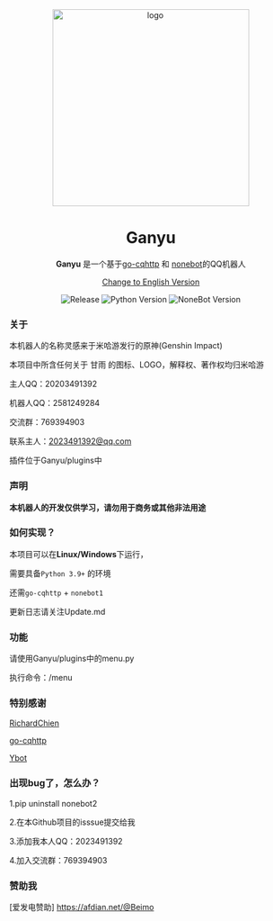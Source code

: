 <div align="center">
<img width="350" src="https://avatars.githubusercontent.com/u/66893970?s=400&u=91f7624017521f1c14401a05bb23f93792731447&v=4" alt="logo">

 
# Ganyu
 
 **Ganyu** 是一个基于[go-cqhttp](https://github.com/Mrs4s/go-cqhttp) 和 [nonebot](https://github.com/nonebot/nonebot)的QQ机器人
 
[Change to English Version](https:/github.com/Ganyu2007/nonebot-Ganyu/English_README.md)

![Release](https://img.shields.io/badge/Release-v0.0.1-red.svg)
![Python Version](https://img.shields.io/badge/Python-3.9+-yellow.svg)
![NoneBot Version](https://img.shields.io/badge/nonebot-nonebot1-blue.svg)

</div>


### 关于
本机器人的名称灵感来于米哈游发行的原神(Genshin Impact)

本项目中所含任何关于 甘雨 的图标、LOGO，解释权、著作权均归米哈游

主人QQ：20203491392

机器人QQ：2581249284

交流群：769394903

联系主人：2023491392@qq.com

插件位于Ganyu/plugins中

### 声明
**本机器人的开发仅供学习，请勿用于商务或其他非法用途**

### 如何实现？
本项目可以在**Linux/Windows**下运行，

需要具备`Python 3.9+` 的环境

还需`go-cqhttp` + `nonebot1`

更新日志请关注Update.md




### 功能
请使用Ganyu/plugins中的menu.py

执行命令：/menu

### 特别感谢
[RichardChien](https://github.com/richardchien)

[go-cqhttp](https://github.com/Mrs4s/go-cqhttp)

[Ybot](https://github.com/HeyYubadboy/YBOT)

### 出现bug了，怎么办？
1.pip uninstall nonebot2

2.在本Github项目的isssue提交给我

3.添加我本人QQ：2023491392

4.加入交流群：769394903
### 赞助我
[爱发电赞助] https://afdian.net/@Beimo
